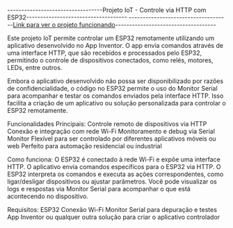 ----------------------------------Projeto IoT - Controle via HTTP com ESP32------------------------------------
------------------------------------[Link para ver o projeto funcionando](https://www.linkedin.com/posts/emerson-gabriel-souza-558841324_iot-arduino-esp32-activity-7236799599795941376-kkUH?utm_source=share&utm_medium=member_desktop)------------------------------------

Este projeto IoT permite controlar um ESP32 remotamente utilizando um aplicativo desenvolvido no App Inventor. O app envia comandos através de uma interface HTTP, que são recebidos e processados pelo ESP32, permitindo o controle de dispositivos conectados, como relés, motores, LEDs, entre outros.

Embora o aplicativo desenvolvido não possa ser disponibilizado por razões de confidencialidade, o código no ESP32 permite o uso do Monitor Serial para acompanhar e testar os comandos enviados pela interface HTTP. Isso facilita a criação de um aplicativo ou solução personalizada para controlar o ESP32 remotamente.

Funcionalidades Principais:
Controle remoto de dispositivos via HTTP
Conexão e integração com rede Wi-Fi
Monitoramento e debug via Serial Monitor
Flexível para ser controlado por diferentes aplicativos móveis ou web
Perfeito para automação residencial ou industrial

Como funciona:
O ESP32 é conectado à rede Wi-Fi e expõe uma interface HTTP.
O aplicativo envia comandos específicos para o ESP32 via HTTP.
O ESP32 interpreta os comandos e executa as ações correspondentes, como ligar/desligar dispositivos ou ajustar parâmetros.
Você pode visualizar os logs e respostas via Monitor Serial para acompanhar o que está acontecendo no dispositivo.

Requisitos:
ESP32
Conexão Wi-Fi
Monitor Serial para depuração e testes
App Inventor ou qualquer outra solução para criar o aplicativo controlador
